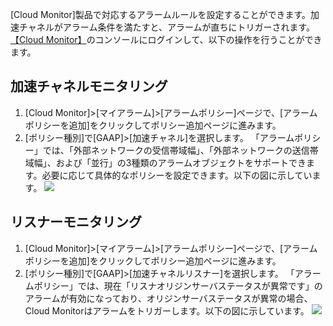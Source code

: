 ﻿[Cloud Monitor]製品で対応するアラームルールを設定することができます。加速チャネルがアラーム条件を満たすと、アラームが直ちにトリガーされます。 
[【Cloud Monitor】](https://console.cloud.tencent.com/monitor/policylist/add)のコンソールにログインして、以下の操作を行うことができます。

## 加速チャネルモニタリング
1. [Cloud Monitor]>[マイアラーム]>[アラームポリシー]ページで、[アラームポリシーを追加]をクリックしてポリシー追加ページに進みます。
2. [ポリシー種別]で[GAAP]>[加速チャネル]を選択します。
 「アラームポリシー」では、「外部ネットワークの受信帯域幅」、「外部ネットワークの送信帯域幅」、および「並行」の3種類のアラームオブジェクトをサポートできます。必要に応じて具体的なポリシーを設定できます。以下の図に示しています。
![](https://main.qcloudimg.com/raw/c99345621523fcf7376401505f3abeb2.png)

## リスナーモニタリング
1. [Cloud Monitor]>[マイアラーム]>[アラームポリシー]ページで、[アラームポリシーを追加]をクリックしてポリシー追加ページに進みます。
2. [ポリシー種別]で[GAAP]>[加速チャネルリスナー]を選択します。
 「アラームポリシー」では、現在「リスナオリジンサーバステータスが異常です」のアラームが有効になっており、オリジンサーバステータスが異常の場合、Cloud Monitorはアラームをトリガーします。以下の図に示しています。 
![](https://main.qcloudimg.com/raw/f09e16deefabaea97a1a5b475f819ee3.png)
